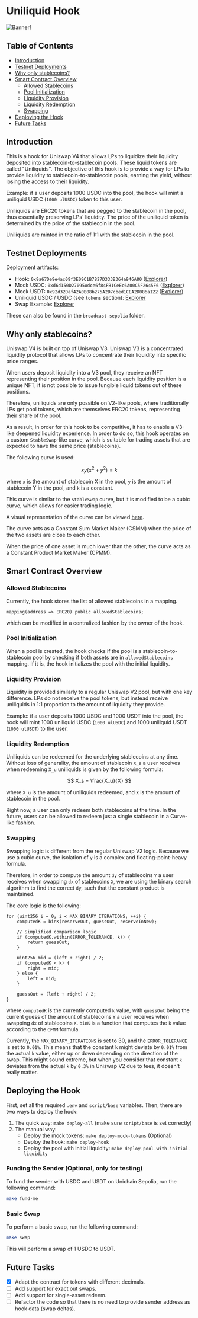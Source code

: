 # Uniliquid Hook

![Banner!](assets/uniliquids-img.png)

## Table of Contents

- [Introduction](#introduction)
- [Testnet Deployments](#testnet-deployments)
- [Why only stablecoins?](#why-only-stablecoins)
- [Smart Contract Overview](#smart-contract-overview)
  - [Allowed Stablecoins](#allowed-stablecoins)
  - [Pool Initialization](#pool-initialization)
  - [Liquidity Provision](#liquidity-provision)
  - [Liquidity Redemption](#liquidity-redemption)
  - [Swapping](#swapping)
- [Deploying the Hook](#deploying-the-hook)
- [Future Tasks](#future-tasks)

## Introduction

This is a hook for Uniswap V4 that allows LPs to liquidize their liquidity deposited into stablecoin-to-stablecoin pools. These liquid tokens are called "Uniliquids". The objective of this hook is to provide a way for LPs to provide liquidity to stablecoin-to-stablecoin pools, earning the yield, without losing the access to their liquidity.

Example: if a user deposits 1000 USDC into the pool, the hook will mint a uniliquid USDC (`1000 ulUSDC`) token to this user.

Uniliquids are ERC20 tokens that are pegged to the stablecoin in the pool, thus essentially preserving LPs' liquidity. The price of the uniliquid token is determined by the price of the stablecoin in the pool.

Uniliquids are minted in the ratio of 1:1 with the stablecoin in the pool.

## Testnet Deployments

Deployment artifacts:

- Hook: `0x9a67De9e4ac09f3E09C1B7827D333B364a946A80` ([Explorer](https://unichain-sepolia.blockscout.com/address/0x9a67De9e4ac09f3E09C1B7827D333B364a946A80))
- Mock USDC: `0xd6d150D27095Adce6f84FB1CeEc6A00C5F2645F6` ([Explorer](https://unichain-sepolia.blockscout.com/token/0xd6d150D27095Adce6f84FB1CeEc6A00C5F2645F6))
- Mock USDT: `0x92d32Daf42A0B08b275A2D7cbed1CEA2D086a122` ([Explorer](https://unichain-sepolia.blockscout.com/token/0x92d32Daf42A0B08b275A2D7cbed1CEA2D086a122))
- Uniliquid USDC / USDC (see `tokens` section): [Explorer](https://unichain-sepolia.blockscout.com/address/0x2767D3d7A6A266CEEA60C6f603E114F95476D8bB?tab=tokens)
- Swap Example: [Explorer](https://unichain-sepolia.blockscout.com/tx/0x23e6be00f9a7febc57834f60ac0c11b28bc62c979e7ee3a91462e0cde41ab272)

These can also be found in the `broadcast-sepolia` folder.

## Why only stablecoins?

Uniswap V4 is built on top of Uniswap V3. Uniswap V3 is a concentrated liquidity protocol that allows LPs to concentrate their liquidity into specific price ranges.

When users deposit liquidity into a V3 pool, they receive an NFT representing their position in the pool. Because each liquidity position is a unique NFT, it is not possible to issue fungible liquid tokens out of these positions.

Therefore, uniliquids are only possible on V2-like pools, where traditionally LPs get pool tokens, which are themselves ERC20 tokens, representing their share of the pool.

As a result, in order for this hook to be competitive, it has to enable a V3-like deepened liquidity experience. In order to do so, this hook operates on a custom `StableSwap`-like curve, which is suitable for trading assets that are expected to have the same price (stablecoins).

The following curve is used:

$$
xy(x^2 + y^2) = k
$$

where `x` is the amount of stablecoin X in the pool, `y` is the amount of stablecoin Y in the pool, and `k` is a constant.

This curve is similar to the `StableSwap` curve, but it is modified to be a cubic curve, which allows for easier trading logic.

A visual representation of the curve can be viewed [here](https://www.desmos.com/calculator/kbo1rjbalx).

The curve acts as a Constant Sum Market Maker (CSMM) when the price of the two assets are close to each other.

When the price of one asset is much lower than the other, the curve acts as a Constant Product Market Maker (CPMM).

## Smart Contract Overview

### Allowed Stablecoins

Currently, the hook stores the list of allowed stablecoins in a mapping.

```solidity
mapping(address => ERC20) public allowedStablecoins;
```

which can be modified in a centralized fashion by the owner of the hook.

### Pool Initialization

When a pool is created, the hook checks if the pool is a stablecoin-to-stablecoin pool by checking if both assets are in `allowedStablecoins` mapping. If it is, the hook initializes the pool with the initial liquidity.

### Liquidity Provision

Liquidity is provided similarly to a regular Uniswap V2 pool, but with one key difference. LPs do not receive the pool tokens, but instead receive uniliquids in 1:1 proportion to the amount of liquidity they provide.

Example: if a user deposits 1000 USDC and 1000 USDT into the pool, the hook will mint 1000 uniliquid USDC (`1000 ulUSDC`) and 1000 uniliquid USDT (`1000 ulUSDT`) to the user.

### Liquidity Redemption

Uniliquids can be redeemed for the underlying stablecoins at any time. Without loss of generality, the amount of stablecoin `X_s` a user receives when redeeming `X_u` uniliquids is given by the following formula:

$$
X_s = \frac{X_u}{X}
$$

where `X_u` is the amount of uniliquids redeemed, and `X` is the amount of stablecoin in the pool.

Right now, a user can only redeem both stablecoins at the time. In the future, users can be allowed to redeem just a single stablecoin in a Curve-like fashion.

### Swapping

Swapping logic is different from the regular Uniswap V2 logic. Because we use a cubic curve, the isolation of `y` is a complex and floating-point-heavy formula.

Therefore, in order to compute the amount `dy` of stablecoins `Y` a user receives when swapping `dx` of stablecoins `X`, we are using the binary search algorithm to find the correct `dy`, such that the constant product is maintained.

The core logic is the following:

```solidity
for (uint256 i = 0; i < MAX_BINARY_ITERATIONS; ++i) {
    computedK = binK(reserveOut, guessOut, reserveInNew);

    // Simplified comparison logic
    if (computedK.within(ERROR_TOLERANCE, k)) {
        return guessOut;
    }
    
    uint256 mid = (left + right) / 2;
    if (computedK < k) {
        right = mid;
    } else {
        left = mid;
    }

    guessOut = (left + right) / 2;
}
```

where `computedK` is the currently computed `k` value, with `guessOut` being the current guess of the amount of stablecoins `Y` a user receives when swapping `dx` of stablecoins `X`. `binK` is a function that computes the `k` value according to the `CFMM` formula.

Currently, the `MAX_BINARY_ITERATIONS` is set to 30, and the `ERROR_TOLERANCE` is set to `0.01%`. This means that the constant `k` might deviate by `0.01%` from the actual `k` value, either up or down depending on the direction of the swap. This might sound extreme, but when you consider that constant `k` deviates from the actual `k` by `0.3%` in Uniswap V2 due to fees, it doesn't really matter.

## Deploying the Hook

First, set all the required `.env` and `script/base` variables. Then, there are two ways to deploy the hook:

1. The quick way: `make deploy-all` (make sure `script/base` is set correctly)
2. The manual way:
    - Deploy the mock tokens: `make deploy-mock-tokens` (Optional)
    - Deploy the hook: `make deploy-hook`
    - Deploy the pool with initial liquidity: `make deploy-pool-with-initial-liquidity`

### Funding the Sender (Optional, only for testing)

To fund the sender with USDC and USDT on Unichain Sepolia, run the following command:

```bash
make fund-me
```

### Basic Swap

To perform a basic swap, run the following command:

```bash
make swap
```

This will perform a swap of 1 USDC to USDT.

## Future Tasks

- [X] Adapt the contract for tokens with different decimals.
- [ ] Add support for exact out swaps.
- [ ] Add support for single-asset redeem.
- [ ] Refactor the code so that there is no need to provide sender address as hook data (swap deltas).
